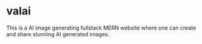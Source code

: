 # valai
This is a AI image generating fullstack MERN website where one can create and share stunning AI generated images.
